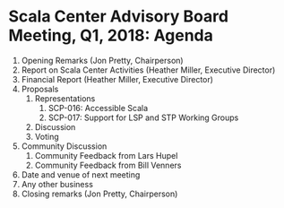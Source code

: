 # Scala Center Advisory Board Meeting, Q1, 2018: Agenda

1. Opening Remarks (Jon Pretty, Chairperson)
2. Report on Scala Center Activities (Heather Miller, Executive Director)
3. Financial Report (Heather Miller, Executive Director)
4. Proposals
   1. Representations
      1. SCP-016: Accessible Scala
      2. SCP-017: Support for LSP and STP Working Groups
   2. Discussion
   3. Voting
5. Community Discussion
   1. Community Feedback from Lars Hupel
   2. Community Feedback from Bill Venners
6. Date and venue of next meeting
7. Any other business
8. Closing remarks (Jon Pretty, Chairperson)
